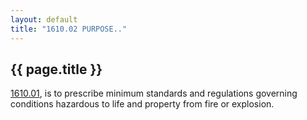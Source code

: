 ```yaml
---
layout: default 
title: "1610.02 PURPOSE.."
---
```


{{ page.title }}
----------------
[1610.01](5a38bc94.html), is to prescribe minimum standards and
regulations governing conditions hazardous to life and property from
fire or explosion.
